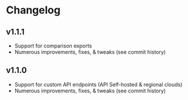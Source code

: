 Changelog
=========

v1.1.1
------

- Support for comparison exports
- Numerous improvements, fixes, & tweaks (see commit history)

v1.1.0
------

- Support for custom API endpoints (API Self-hosted & regional clouds)
- Numerous improvements, fixes, & tweaks (see commit history)
